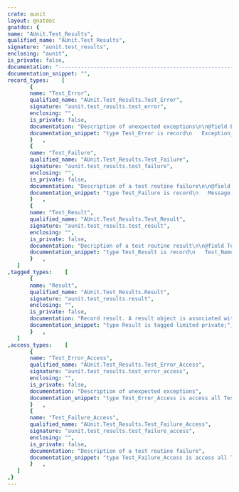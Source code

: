 ```yaml
---
crate: aunit
layout: gnatdoc
gnatdoc: {
name: "AUnit.Test_Results",
qualified_name: "AUnit.Test_Results",
signature: "aunit.test_results",
enclosing: "aunit",
is_private: false,
documentation: "----------------------------------------------------------------------------\n                                                                          --\n                         GNAT COMPILER COMPONENTS                         --\n                                                                          --\n                    A U N I T . T E S T _ R E S U L T S                   --\n                                                                          --\n                                 S p e c                                  --\n                                                                          --\n                                                                          --\n                       Copyright (C) 2000-2011, AdaCore                   --\n                                                                          --\n GNAT is free software;  you can  redistribute it  and/or modify it under --\n terms of the  GNU General Public License as published  by the Free Soft- --\n ware  Foundation;  either version 3,  or (at your option) any later ver- --\n sion.  GNAT is distributed in the hope that it will be useful, but WITH- --\n OUT ANY WARRANTY;  without even the  implied warranty of MERCHANTABILITY --\n or FITNESS FOR A PARTICULAR PURPOSE.                                     --\n                                                                          --\n As a special exception under Section 7 of GPL version 3, you are granted --\n additional permissions described in the GCC Runtime Library Exception,   --\n version 3.1, as published by the Free Software Foundation.               --\n                                                                          --\n You should have received a copy of the GNU General Public License and    --\n a copy of the GCC Runtime Library Exception along with this program;     --\n see the files COPYING3 and COPYING.RUNTIME respectively.  If not, see    --\n <http://www.gnu.org/licenses/>.                                          --\n                                                                          --\n GNAT is maintained by AdaCore (http://www.adacore.com)                   --\n                                                                          --\n----------------------------------------------------------------------------",
documentation_snippet: "",
record_types:    [
       {
       name: "Test_Error",
       qualified_name: "AUnit.Test_Results.Test_Error",
       signature: "aunit.test_results.test_error",
       enclosing: "",
       is_private: false,
       documentation: "Description of unexpected exceptions\n\n@field Exception_Name\n@field Exception_Message\n@field Traceback",
       documentation_snippet: "type Test_Error is record\n   Exception_Name    : Message_String;\n   Exception_Message : Message_String;\n   Traceback         : Message_String;\nend record;",
       }   ,
       {
       name: "Test_Failure",
       qualified_name: "AUnit.Test_Results.Test_Failure",
       signature: "aunit.test_results.test_failure",
       enclosing: "",
       is_private: false,
       documentation: "Description of a test routine failure\n\n@field Message\n@field Source_Name\n@field Line",
       documentation_snippet: "type Test_Failure is record\n   Message     : Message_String;\n   Source_Name : Message_String;\n   Line        : Natural;\nend record;",
       }   ,
       {
       name: "Test_Result",
       qualified_name: "AUnit.Test_Results.Test_Result",
       signature: "aunit.test_results.test_result",
       enclosing: "",
       is_private: false,
       documentation: "Decription of a test routine result\n\n@field Test_Name\n@field Routine_Name\n@field Failure\n@field Error\n@field Elapsed",
       documentation_snippet: "type Test_Result is record\n   Test_Name    : Message_String;\n   Routine_Name : Message_String;\n   Failure      : Test_Failure_Access;\n   Error        : Test_Error_Access;\n   Elapsed      : Time := Null_Time;\nend record;",
       }   ,
   ]
,tagged_types:    [
       {
       name: "Result",
       qualified_name: "AUnit.Test_Results.Result",
       signature: "aunit.test_results.result",
       enclosing: "",
       is_private: false,
       documentation: "Record result. A result object is associated with the execution of a\ntop-level test suite",
       documentation_snippet: "type Result is tagged limited private;",
       }   ,
   ]
,access_types:    [
       {
       name: "Test_Error_Access",
       qualified_name: "AUnit.Test_Results.Test_Error_Access",
       signature: "aunit.test_results.test_error_access",
       enclosing: "",
       is_private: false,
       documentation: "Description of unexpected exceptions",
       documentation_snippet: "type Test_Error_Access is access all Test_Error;",
       }   ,
       {
       name: "Test_Failure_Access",
       qualified_name: "AUnit.Test_Results.Test_Failure_Access",
       signature: "aunit.test_results.test_failure_access",
       enclosing: "",
       is_private: false,
       documentation: "Description of a test routine failure",
       documentation_snippet: "type Test_Failure_Access is access all Test_Failure;",
       }   ,
   ]
,}
---
```

